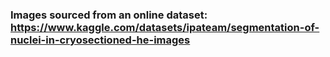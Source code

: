 ### Images sourced from an online dataset: https://www.kaggle.com/datasets/ipateam/segmentation-of-nuclei-in-cryosectioned-he-images 
